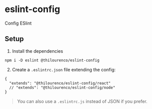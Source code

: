 # eslint-config
Config ESlint 


## Setup

1. Install the dependencies
```
npm i -D eslint @thilourenco/eslint-config
```

2. Create a `.eslintrc.json` file extending the config:
```
{
  "extends": "@thilourenco/eslint-config/react"
  // "extends": "@thilourenco/eslint-config/node"
}
```

> You can also use a `.eslintrc.js` instead of JSON if you prefer.